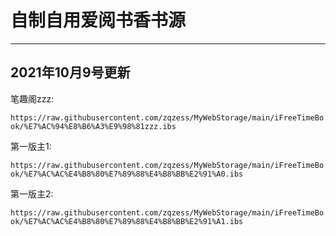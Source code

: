 # 自制自用爱阅书香书源

-----------------
2021年10月9号更新
------------

笔趣阁zzz: 

``https://raw.githubusercontent.com/zqzess/MyWebStorage/main/iFreeTimeBook/%E7%AC%94%E8%B6%A3%E9%98%81zzz.ibs``

第一版主1: 

``https://raw.githubusercontent.com/zqzess/MyWebStorage/main/iFreeTimeBook/%E7%AC%AC%E4%B8%80%E7%89%88%E4%B8%BB%E2%91%A0.ibs``

第一版主2: 

``https://raw.githubusercontent.com/zqzess/MyWebStorage/main/iFreeTimeBook/%E7%AC%AC%E4%B8%80%E7%89%88%E4%B8%BB%E2%91%A1.ibs``
